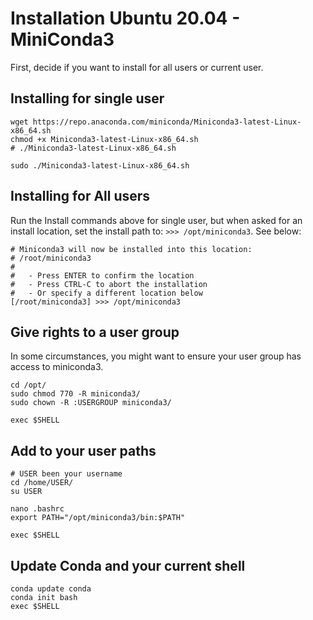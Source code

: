 # Installation Ubuntu 20.04 - MiniConda3

First, decide if you want to install for all users or current user.

## Installing for single user
```
wget https://repo.anaconda.com/miniconda/Miniconda3-latest-Linux-x86_64.sh
chmod +x Miniconda3-latest-Linux-x86_64.sh
# ./Miniconda3-latest-Linux-x86_64.sh

sudo ./Miniconda3-latest-Linux-x86_64.sh
```

## Installing for All users
Run the Install commands above for single user, but when asked for an install location, set the install path to: `>>> /opt/miniconda3`.
See below:
```
# Miniconda3 will now be installed into this location:
# /root/miniconda3
#
#   - Press ENTER to confirm the location
#   - Press CTRL-C to abort the installation
#   - Or specify a different location below
[/root/miniconda3] >>> /opt/miniconda3
```

## Give rights to a user group
In some circumstances, you might want to ensure your user group has access to miniconda3.
```
cd /opt/
sudo chmod 770 -R miniconda3/
sudo chown -R :USERGROUP miniconda3/

exec $SHELL
```

## Add to your user paths
```
# USER been your username
cd /home/USER/
su USER

nano .bashrc
export PATH="/opt/miniconda3/bin:$PATH"

exec $SHELL
```

## Update Conda and your current shell
```
conda update conda
conda init bash
exec $SHELL
```
